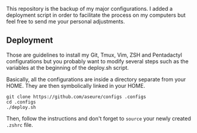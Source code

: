 This repository is the backup of my major configurations. I added a deployment
script in order to facilitate the process on my computers but feel free to
send me your personal adjustments.

## Deployment

Those are guidelines to install my Git, Tmux, Vim, ZSH and Pentadactyl
configurations but you probably want to modify several steps such as the
variables at the beginning of the deploy.sh script.

Basically, all the configurations are inside a directory separate from your
HOME. They are then symbolically linked in your HOME.

```
git clone https://github.com/aseure/configs .configs
cd .configs
./deploy.sh
```

Then, follow the instructions and don't forget to `source` your newly created
`.zshrc` file.
